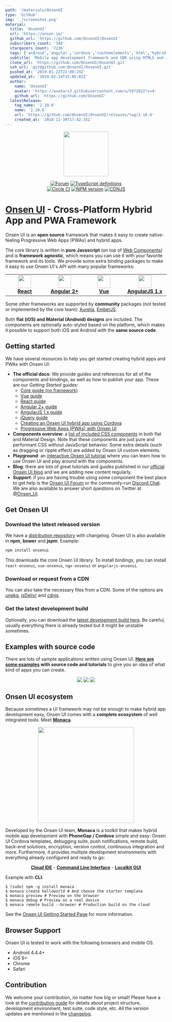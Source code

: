 ```yaml
---
path: '/materials/OnsenUI'
type: 'GitHub'
img: './screenshot.png'
material:
  title: 'OnsenUI'
  url: 'https://onsen.io/'
  github_url: 'https://github.com/OnsenUI/OnsenUI'
  subscribers_count: '340'
  stargazers_count: '7236'
  tags: ['android','angular','cordova','customelements','html','hybrid-apps','ios','javascript','material','monaca','onsen-ui','pwa','react','vue','webcomponents']
  subtitle: 'Mobile app development framework and SDK using HTML5 and JavaScript. Create beautiful and performant cross-platform mobile apps. Based on Web Components, and provides bindings for Angular 1, 2, React and Vue.js.'
  clone_url: 'https://github.com/OnsenUI/OnsenUI.git'
  ssh_url: 'git@github.com:OnsenUI/OnsenUI.git'
  pushed_at: '2019-01-22T22:08:29Z'
  updated_at: '2019-02-14T15:05:02Z'
  author:
    name: 'OnsenUI'
    avatar: 'https://avatars3.githubusercontent.com/u/5972822?v=4'
    github_url: 'https://github.com/OnsenUI'
  latestRelease:
    tag_name: '2.10.6'
    name: '2.10.6'
    url: 'https://github.com/OnsenUI/OnsenUI/releases/tag/2.10.6'
    created_at: '2018-11-30T17:42:35Z'
---
```


<p align='center'><a href='https://onsen.io/' target='_blank'><img width='140' src='https://onsenui.github.io/art/logos/onsenui-logo-1.png'></a></p>

<p align='center'>
  <a href='https://community.onsen.io/'><img src='https://img.shields.io/badge/forum-onsen--ui-FF412D.svg' alt='Forum'></a>
  <a href='https://github.com/OnsenUI/OnsenUI/blob/master/core/src/onsenui.d.ts'><img src='http://definitelytyped.org/badges/standard.svg' alt='TypeScript definitions'></a>
  <br>
  <a href='https://circleci.com/gh/OnsenUI/OnsenUI'><img src='https://circleci.com/gh/OnsenUI/OnsenUI.svg?style=shield' alt='Circle CI'></a>
  <a href='https://badge.fury.io/js/onsenui'><img src='https://badge.fury.io/js/onsenui.svg' alt='NPM version'></a>
  <a href='https://cdnjs.com/libraries/onsen'><img src='https://img.shields.io/cdnjs/v/onsen.svg' alt='CDNJS'></a>
</p>

# [Onsen UI](https://onsen.io/) - Cross-Platform Hybrid App and PWA Framework

Onsen UI is an <strong>open source</strong> framework that makes it easy to create native-feeling Progressive Web Apps (PWAs) and hybrid apps.

The core library is written in <strong>pure Javascript</strong> (on top of <a href='http://webcomponents.org/'>Web Components</a>) and is <strong>framework agnostic</strong>, which means you can use it with your favorite framework and its tools. We provide some extra binding packages to make it easy to use Onsen UI's API with many popular frameworks:

<table>
  <tbody><tr>
    <td align='center' width='150'><a href='https://onsen.io/react'><img src='https://onsen.io/images/common/icn_react_top.svg' height='40'><br><strong>React</strong></a></td>
    <td align='center' width='150'><a href='https://onsen.io/angular2'><img src='https://onsen.io/images/common/icn_angular2_top.svg' height='40'><br><strong>Angular 2+</strong></a><br></td>
    <td align='center' width='150'><a href='https://onsen.io/vue'><img src='https://onsen.io/images/common/icn_vuejs_top.svg' height='40'><br><strong>Vue</strong></a><br></td>
    <td align='center' width='150'><a href='https://onsen.io/v2/docs/guide/angular1/index.html'><img src='https://onsen.io/images/common/icn_angular1_top.svg' height='40'><br><strong>AngularJS 1.x</strong></a><br></td>
  </tr></tbody>
</table>

Some other frameworks are supported by __community__ packages (not tested or implemented by the core team): [Aurelia](https://www.npmjs.com/package/aurelia-onsenui), [EmberJS](https://www.npmjs.com/package/ember-onsenui).

Both <strong>flat (iOS) and Material (Android) designs</strong> are included. The components are optionally auto-styled based on the platform, which makes it possible to support both iOS and Android with the <strong>same source code</strong>.


## Getting started
We have several resources to help you get started creating hybrid apps and PWAs with Onsen UI:

* __The official docs__: We provide guides and references for all of the components and bindings, as well as how to publish your app. These are our _Getting Started_ guides:
  * [Core guide (no framework)](https://onsen.io/v2/guide)
  * [Vue guide](https://onsen.io/v2/guide/vue/)
  * [React guide](https://onsen.io/v2/guide/react/)
  * [Angular 2+ guide](https://onsen.io/v2/guide/angular2/)
  * [AngularJS 1.x guide](https://onsen.io/v2/guide/angular1/)
  * [jQuery guide](https://onsen.io/v2/guide/jquery/)
  * [Creating an Onsen UI hybrid app using Cordova](https://onsen.io/v2/guide/hybrid/cordova.html)
  * [Progressive Web Apps (PWAs) with Onsen UI](https://onsen.io/v2/guide/pwa/intro.html)
* __Components overview__: a [list of included CSS components](https://onsen.io/v2/docs/css.html) in both flat and Material Design. Note that these components are just pure and performant CSS without JavaScript behavior. Some extra details (such as dragging or ripple effect) are added by Onsen UI custom elements.
* __Playground__: an [interactive Onsen UI tutorial](https://onsen.io/playground/) where you can learn how to use Onsen UI and play around with the components.
* __Blog__: there are lots of great tutorials and guides published in our [official Onsen UI blog](https://onsen.io/blog/categories/tutorial.html) and we are adding new content regularly.
* __Support__: if you are having trouble using some component the best place to get help is the [Onsen UI Forum](https://community.onsen.io/) or the community-run [Discord Chat](https://discord.gg/JWhBbnE). We are also available to answer short questions on Twitter at [@Onsen_UI](https://twitter.com/Onsen_UI).

## Get Onsen UI

### __Download the latest released version__
We have a [distribution repository](https://github.com/OnsenUI/OnsenUI-dist/releases) with changelog. Onsen UI is also available in __npm__, __bower__ and __jspm__. Example:

```bash
npm install onsenui
```

This downloads the core Onsen UI library. To install bindings, you can install `react-onsenui`, `vue-onsenui`, `ngx-onsenui` or `angularjs-onsenui`.

### __Download or request from a CDN__
You can also take the necessary files from a CDN. Some of the options are [unpkg](https://unpkg.com/onsenui/), [jsDelivr](https://www.jsdelivr.com/package/npm/onsenui) and [cdnjs](https://cdnjs.com/libraries/onsen).

### __Get the latest development build__
Optionally, you can download the [latest development build here](https://onsenui.github.io/latest-build). Be careful, usually everything there is already tested but it might be unstable sometimes.

## Examples with source code
There are lots of sample applications written using Onsen UI. __[Here are some examples](https://onsen.io/samples) with source code and tutorials__ to give you an idea of what kind of apps you can create.

<p align='center'>
  <a href='https://argelius.github.io/angular2-onsenui-pokedex/' target='_blank'><img src='https://onsen.io/images/samples/pokedex-pikachu.png'></a>
  <a href='http://argelius.github.io/react-onsenui-redux-weather/demo.html' target='_blank'><img src='https://onsen.io/images/samples/react-redux-weather.png'></a>
  <a href='https://frandiox.github.io/OnsenUI-YouTube' target='_blank'><img src='https://onsen.io/images/samples/youtube.png'></a>
</p>

## Onsen UI ecosystem
Because sometimes a UI framework may not be enough to make hybrid app development easy, Onsen UI comes with a __complete ecosystem__ of well integrated tools. Meet [__Monaca__](https://monaca.io/).

<p align='center'><a href='https://monaca.io' target='_blank'><img width='300'src='https://onsenui.github.io/art/logos/monaca-logo-2.png'></a></p>

Developed by the Onsen UI team, __Monaca__ is a toolkit that makes hybrid mobile app development with __PhoneGap / Cordova__ simple and easy: Onsen UI Cordova templates, debugging suite, push notifications, remote build, back-end solutions, encryption, version control, continuous integration and more. Furthermore, it provides multiple development environments with everything already configured and ready to go:

<p align='center'>
  <a href='https://monaca.io/cloud.html'><strong>Cloud IDE</strong></a> -
  <a href='https://monaca.io/cli.html'><strong>Command Line Interface</strong></a> -
  <a href='https://monaca.io/localkit.html'><strong>Localkit GUI</strong></a>
</p>

Example with __CLI__:

```
$ [sudo] npm -g install monaca
$ monaca create helloworld # And choose the starter template
$ monaca preview # Preview on the browser
$ monaca debug # Preview on a real device
$ monaca remote build --browser # Production build on the cloud
```

See the [Onsen UI Getting Started Page](http://onsen.io/v2/guide/) for more information.

## Browser Support
Onsen UI is tested to work with the following browsers and mobile OS.

 * Android 4.4.4+
 * iOS 9+
 * Chrome
 * Safari

## Contribution
We welcome your contribution, no matter how big or small! Please have a look at the [contribution guide](https://github.com/OnsenUI/OnsenUI/blob/master/CONTRIBUTING.md) for details about project structure, development environment, test suite, code style, etc. All the version updates are mentioned in the [changelog](https://github.com/OnsenUI/OnsenUI/blob/master/CHANGELOG.md).
